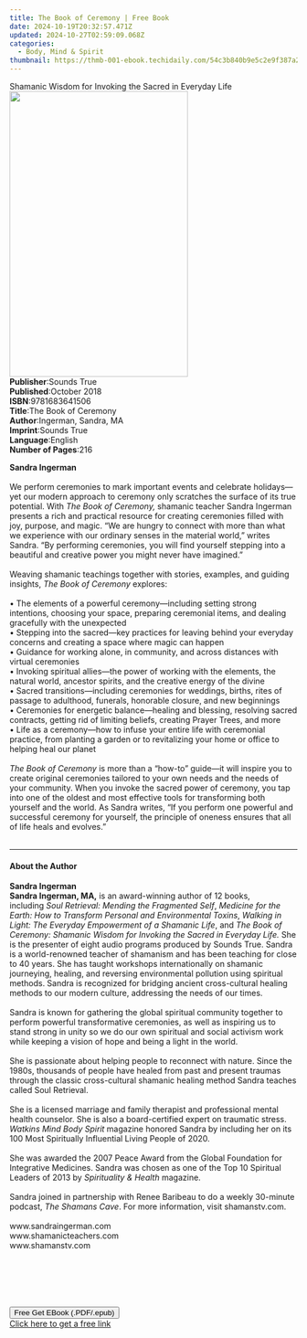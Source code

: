 ```yaml
---
title: The Book of Ceremony | Free Book
date: 2024-10-19T20:32:57.471Z
updated: 2024-10-27T02:59:09.068Z
categories:
  - Body, Mind & Spirit
thumbnail: https://thmb-001-ebook.techidaily.com/54c3b840b9e5c2e9f387a24f4773ffaad149e9d861401cbd7de5b3454670d2cb.jpg
---
```

<main id="book-container">
  <div class="flex flex-col">
    <div class="book-brief flex-1 py-6 px-4 sm:p-6 md:py-10 md:px-8">
      <!-- brief-->
      <div class="book-brief-main">
        Shamanic Wisdom for Invoking the Sacred in Everyday Life
      </div>
    </div>
    <div
      class="book-meta-info flex-1 grid gap-4 col-start-1 col-end-3 row-start-1 sm:mb-6 sm:grid-cols-4 lg:gap-6 lg:col-start-2 lg:row-end-6 lg:row-span-6 lg:mb-0"
    >
      <div
        class="book-meta-info-left place-content-center mt-4 p-4 text-sm leading-6 col-start-2 col-span-2 dark:text-slate-400"
      >
        <img
          class="w-full h-500 object-cover rounded-lg sm:h-255 sm:col-span-2 lg:col-span-full"
          src="https://img-001-ebook.techidaily.com/2f1a6950e681efa617e796b15fcc97e8fec35d53290bd714a0ebc779bd1de190.jpg"
          alt=""
          width="312"
          height="500"
        />
      </div>
      <div
        class="book-meta-info-right mt-2 col-start-1 row-start-2 col-span-3 self-center"
      >
        <!-- meta data  -->
        <div class="flex flex-col px-4 md:px-8">
          <div class="flex-1">
            <strong>Publisher</strong>:<span class="px-2">Sounds True</span>
          </div>
          <div class="flex-1">
            <strong>Published</strong>:<span class="px-2">October 2018</span>
          </div>
          <div class="flex-1">
            <strong>ISBN</strong>:<span class="px-2">9781683641506</span>
          </div>
          <div class="flex-1">
            <strong>Title</strong>:<span class="px-2"
              >The Book of Ceremony</span
            >
          </div>
          <div class="flex-1">
            <strong>Author</strong>:<span class="px-2"
              >Ingerman, Sandra, MA</span
            >
          </div>
          <div class="flex-1">
            <strong>Imprint</strong>:<span class="px-2">Sounds True</span>
          </div>
          <div class="flex-1">
            <strong>Language</strong>:<span class="px-2">English</span>
          </div>
          <div class="flex-1">
            <strong>Number of Pages</strong>:<span class="px-2">216</span>
          </div>
        </div>
      </div>
    </div>
    <div class="book-description flex-1 py-6 px-4 sm:p-6 md:py-10 md:px-8">
      <div class="book-description-main">
        <div accordion-content="" id="description">
          <p>
            <b>Sandra Ingerman</b><br />&nbsp;<br />We perform ceremonies to
            mark important events and celebrate holidays—yet our modern approach
            to ceremony only scratches the surface of its true potential. With
            <i>The Book of Ceremony, </i>shamanic teacher Sandra Ingerman
            presents a rich and practical resource for creating ceremonies
            filled with joy, purpose, and magic. “We are hungry to connect with
            more than what we experience with our ordinary senses in the
            material world,” writes Sandra. “By performing ceremonies, you will
            find yourself stepping into a beautiful and creative power you might
            never have imagined.”<br />&nbsp;<br />Weaving shamanic teachings
            together with stories, examples, and guiding insights,
            <i>The Book of Ceremony </i>explores:<br />&nbsp;<br />• The
            elements of a powerful ceremony—including setting strong intentions,
            choosing your space, preparing ceremonial items, and dealing
            gracefully with the unexpected<br />• Stepping into the sacred—key
            practices for leaving behind your everyday concerns and creating a
            space where magic can happen<br />• Guidance for working alone, in
            community, and across distances with virtual ceremonies<br />•
            Invoking spiritual allies—the power of working with the elements,
            the natural world, ancestor spirits, and the creative energy of the
            divine<br />• Sacred transitions—including ceremonies for weddings,
            births, rites of passage to adulthood, funerals, honorable closure,
            and new beginnings<br />• Ceremonies for energetic balance—healing
            and blessing, resolving sacred contracts, getting rid of limiting
            beliefs, creating Prayer Trees, and more<br />• Life as a
            ceremony—how to infuse your entire life with ceremonial practice,
            from planting a garden or to revitalizing your home or office to
            helping heal our planet<br />&nbsp;<br /><i>The Book of Ceremony </i
            >is more than a “how-to” guide—it will inspire you to create
            original ceremonies tailored to your own needs and the needs of your
            community. When you invoke the sacred power of ceremony, you tap
            into one of the oldest and most effective tools for transforming
            both yourself and the world. As Sandra writes, “If you perform one
            powerful and successful ceremony for yourself, the principle of
            oneness ensures that all of life heals and evolves.”<br />&nbsp;
          </p>
        </div>
        <div class="accordion-fader"></div>
      </div>
    </div>
    <div class="book-excerpts flex-1 py-6 px-4 sm:p-6 md:py-10 md:px-8">
      <!-- excerpts-->
      <div class="book-excerpts-main">
        <hr />
        <h4 class="placeholder placeholder-heading">
          <span>About the Author</span>
        </h4>
        <p></p>
        <p>
          <b>Sandra Ingerman</b><br /><b>Sandra Ingerman</b><b>, MA,</b> is an
          award-winning author of 12 books, including&nbsp;<i
            >Soul Retrieval: Mending the Fragmented Self</i
          >,
          <i
            >Medicine for the Earth: How to Transform Personal and Environmental
            Toxins</i
          >,&nbsp;<i
            >Walking in Light: The Everyday Empowerment of a Shamanic Life</i
          >, and<i>
            The Book of Ceremony: Shamanic Wisdom for Invoking the Sacred in
            Everyday Life. </i
          >She is the presenter of eight audio programs produced by Sounds True.
          Sandra is a world-renowned teacher of shamanism and has been teaching
          for close to 40 years. She has taught workshops internationally on
          shamanic journeying, healing, and reversing environmental pollution
          using spiritual methods. Sandra is recognized for bridging ancient
          cross-cultural healing methods to our modern culture, addressing the
          needs of our times.<br />&nbsp;<br />Sandra is known for gathering the
          global spiritual community together to perform powerful transformative
          ceremonies, as well as inspiring us to stand strong in unity so we do
          our own spiritual and social activism work while keeping a vision of
          hope and being a light in the world.<br />&nbsp;<br />She is
          passionate about helping people to reconnect with nature. Since the
          1980s, thousands of people have healed from past and present traumas
          through the classic cross-cultural shamanic healing method Sandra
          teaches called Soul Retrieval.<br />&nbsp;<br />She is a licensed
          marriage and family therapist and professional mental health
          counselor. She is also a board-certified expert on traumatic stress.
          <i>Watkins Mind Body Spirit</i> magazine honored Sandra by including
          her on its 100 Most Spiritually Influential Living People of 2020.<br />&nbsp;<br />She
          was awarded the 2007 Peace Award from the Global Foundation for
          Integrative Medicines. Sandra was chosen as one of the Top 10
          Spiritual Leaders of 2013 by
          <i>Spirituality &amp; Health</i> magazine.<br />&nbsp;<br />Sandra
          joined in partnership with Renee Baribeau to do a weekly 30-minute
          podcast, <i>The Shamans Cave</i>. For more information, visit
          shamanstv.com.<br />&nbsp;<br />www.sandraingerman.com<br />www.shamanicteachers.com<br />www.shamanstv.com<br />&nbsp;<br />&nbsp;<br />&nbsp;<br />&nbsp;<br />&nbsp;
        </p>
        <p></p>
      </div>
    </div>
    <div
      class="book-about-author flex-1 py-6 px-4 sm:p-6 md:py-10 md:px-8"
    ></div>
    <div class="book-free-get flex-1 py-6 px-4 sm:p-6 md:py-10 md:px-8">
      <button
        id="btn-free-get"
        class="bg-blue-500 hover:bg-blue-700 text-white font-bold py-2 px-4 rounded"
      >
        Free Get EBook (.PDF/.epub)
      </button>
      <div id="countdown-display" class="px-2 text-lg mt-2"></div>
      <a
        id="free-link"
        class="hidden bg-blue-500 hover:bg-blue-700 text-white font-bold py-2 px-4 rounded"
        href="https://www.ebooks.com/en-us/book/210761561/the-book-of-ceremony/ingerman-sandra-ma/"
        target="_blank"
        >Click here to get a free link</a
      >
    </div>
    <script>
      let countdownTime = 0;
      let countdownInterval = null;
      document
        .getElementById('btn-free-get')
        .addEventListener('click', startCountdown);
      function startCountdown() {
        countdownTime = new Date().getTime() + 60000 * 3;
        countdownInterval = setInterval(updateCountdown, 1000);
        document.getElementById('btn-free-get').disabled = true;
        document
          .getElementById('btn-free-get')
          .classList.add('bg-gray-500', 'cursor-not-allowed');
      }
      function updateCountdown() {
        let currentTime = new Date().getTime();
        let timeLeft = countdownTime - currentTime;
        let secondsLeft = Math.floor(timeLeft / 1000);
        document.getElementById('countdown-display').innerHTML =
          `Remaining time: ${secondsLeft} seconds.`;
        if (secondsLeft <= 0) {
          clearInterval(countdownInterval);
          document.getElementById('btn-free-get').classList.add('hidden');
          document.getElementById('free-link').classList.remove('hidden');
          document.getElementById('countdown-display').innerHTML = '';
        }
      }
    </script>
  </div>
</main>

<ins class="adsbygoogle"
      style="display:block"
      data-ad-client="ca-pub-7571918770474297"
      data-ad-slot="8358498916"
      data-ad-format="auto"
      data-full-width-responsive="true"></ins>
    